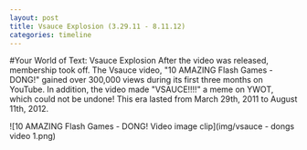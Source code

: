 ```yaml
---
layout: post
title: Vsauce Explosion (3.29.11 - 8.11.12)
categories: timeline
---
```


#Your World of Text: Vsauce Explosion
After the video was released, membership took off. The Vsauce video, "10 AMAZING Flash Games - DONG!" gained over 300,000 views during its first three months on YouTube. In addition, the video made "VSAUCE!!!!" a meme on YWOT, which could not be undone! This era lasted from March 29th, 2011 to August 11th, 2012.

![10 AMAZING Flash Games - DONG! Video image clip](img/vsauce - dongs video 1.png)



